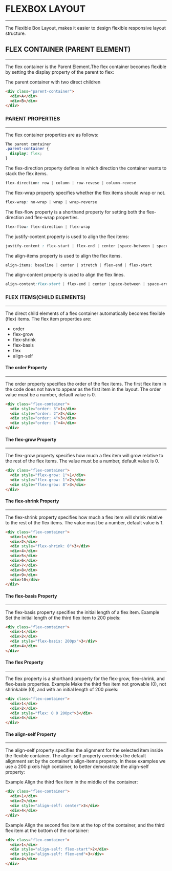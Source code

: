 # FLEXBOX LAYOUT
----------------
The Flexible Box Layout, makes it easier to design flexible responsive layout structure.

## FLEX CONTAINER (PARENT ELEMENT)
----------------------------------
The flex container is the Parent Element.The flex container becomes flexible by setting the display property of the parent to flex:

The parent container with two direct children

```html
<div class="parent-container">
  <div>A</div>
  <div>B</div>
</div>
```

### PARENT PROPERTIES
---------------------

The flex container properties are as follows:

```css
The parent container 
.parent-container {
  display: flex;
}
```
The flex-direction property defines in which direction the container wants to stack the flex items.

```css
flex-direction: row | column | row-revese | column-revese
```
The flex-wrap property specifies whether the flex items should wrap or not.

```css
flex-wrap: no-wrap | wrap | wrap-reverse
```
The flex-flow property is a shorthand property for setting both the flex-direction and flex-wrap properties.

```css
flex-flow: flex-direction | flex-wrap
```

The justify-content property is used to align the flex items:

```css
justify-content : flex-start | flex-end | center |space-between | space-around | space-evenly
```

The align-items property is used to align the flex items.
```css
align-items: baseline | center | stretch | flex-end | flex-start
```

The align-content property is used to align the flex lines.

```css
align-content:flex-start | flex-end | center |space-between | space-around | stretch;
```

### FLEX ITEMS(CHILD ELEMENTS)
------------------------------
The direct child elements of a flex container automatically becomes flexible (flex) items.
The flex item properties are:
- order
- flex-grow
- flex-shrink
- flex-basis
- flex
- align-self

#### The order Property
------------------------
The order property specifies the order of the flex items.
The first flex item in the code does not have to appear as the first item in the layout.
The order value must be a number, default value is 0.

```html
<div class="flex-container">
  <div style="order: 3">1</div>
  <div style="order: 2">2</div>
  <div style="order: 4">3</div>
  <div style="order: 1">4</div>
</div>
```

#### The flex-grow Property
---------------------------
The flex-grow property specifies how much a flex item will grow relative to the rest of the flex items.
The value must be a number, default value is 0.

```html
<div class="flex-container">
  <div style="flex-grow: 1">1</div>
  <div style="flex-grow: 1">2</div>
  <div style="flex-grow: 8">3</div>
</div>
```
#### The flex-shrink Property
------------------------------
The flex-shrink property specifies how much a flex item will shrink relative to the rest of the flex items.
The value must be a number, default value is 1.

```html
<div class="flex-container">
  <div>1</div>
  <div>2</div>
  <div style="flex-shrink: 0">3</div>
  <div>4</div>
  <div>5</div>
  <div>6</div>
  <div>7</div>
  <div>8</div>
  <div>9</div>
  <div>10</div>
</div>
```

#### The flex-basis Property
----------------------------
The flex-basis property specifies the initial length of a flex item.
Example
Set the initial length of the third flex item to 200 pixels:

```html
<div class="flex-container">
  <div>1</div>
  <div>2</div>
  <div style="flex-basis: 200px">3</div>
  <div>4</div>
</div>
```

#### The flex Property
----------------------
The flex property is a shorthand property for the flex-grow, flex-shrink, and flex-basis properties.
Example
Make the third flex item not growable (0), not shrinkable (0), and with an initial length of 200 pixels:

```html
<div class="flex-container">
  <div>1</div>
  <div>2</div>
  <div style="flex: 0 0 200px">3</div>
  <div>4</div>
</div>
```

#### The align-self Property
----------------------------
The align-self property specifies the alignment for the selected item inside the flexible container.
The align-self property overrides the default alignment set by the container's align-items property.
In these examples we use a 200 pixels high container, to better demonstrate the align-self property:

Example
Align the third flex item in the middle of the container:

```html
<div class="flex-container">
  <div>1</div>
  <div>2</div>
  <div style="align-self: center">3</div>
  <div>4</div>
</div>
```

Example
Align the second flex item at the top of the container, and the third flex item at the bottom of the container:

```html
<div class="flex-container">
  <div>1</div>
  <div style="align-self: flex-start">2</div>
  <div style="align-self: flex-end">3</div>
  <div>4</div>
</div>
```